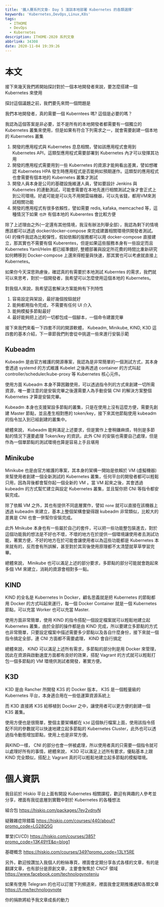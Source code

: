 ```yaml
---
title: '鐵人賽系列文章- Day 5 淺談本地部署 Kubernetes 的各類選擇'
keywords: 'Kubernetes,DevOps,Linux,K8s'
tags:
  - ITHOME
  - DevOps
  - Kubernetes
description: ITHOME-2020 系列文章
abbrlink: 34308
date: 2020-11-04 19:39:26
---
```


# 本文

接下來幾天我們將開始探討對於一個本地開發者來說，要怎麼搭建一個 Kubernetes 來使用

探討這個議題之前，我們要先來問一個問題是

我們本地開發者，真的需要一個 Kuberntees 嗎? 這個是必要的嗎？

我認為這個答案是非必要，並不是所有的本地開發者都需要有一個獨立的 Kubernetes 叢集來使用，但是如果有符合下列需求之一，就會需要創建一個本地的 Kubernetes 叢集

1. 開發的應用程式與 Kubernetes 息息相關，譬如該應用程式會用到 Kubernetes API，這類型應用程式需要部署到 Kubernetes 內才可以發揮其功用
2. 開發的應用程式需要用到一些 Kubernetes 的資源才能夠看出差異，譬如想確認 Kubernetes HPA 發生時應用程式是否能夠如預期運作。這類型的應用程式也會需要有個本地的 Kubernetes 叢集才測試
3. 開發人員本身是公司的基礎設施維運人員，譬如要設計 Jenkins 與 Kubernetes 的連動測試，可能會需要在本地先進行相關測試之後才會正式上到公司環境。好處可能是可以先不用開雲端機器，可以先省錢，都用VM來測試相關功能
4. 開發的應用程式有很多依賴性，譬如需要 redis, kafaka, memcached 等，這種情況下如果 `也許` 有個本地的 Kuberentes 會比較方便



除了上述理由之外(一定還有其他情境，我沒有辦法列舉全部），我認為剩下的情境應該都可以透過 docker/docker-compose 來完成建置相關環境供開發者測試。 (4) 的條件我認為比較彈性，假如依賴的服務都可以用 docker-compose 直接建立，那其實也不需要有個 Kuberentes，但是如果這些服務本身有一些設定而且 Kubernetes Yaml/Helm 都已經準備好, 整體部署與設定所花費的時間比重新研究如何轉移到 Docker-compose 上還來得輕量與快速，那其實也可以考慮就直接上 Kubernetes。

如果你今天深思熟慮後，確認真的有需要於本地測試 Kuberntes 的需求，我們就可以來思考，對於一個開發者，我希望可以怎麼使用這個本地的 Kubernetes。

對我個人來說，我希望這套解決方案能夠有下列特性

1. 容易設定與架設，最好幾個按鈕就好
2. 能夠都用指令完成，不需要有任何 UI 介入
3. 能夠模擬多節點最好
4. 最好能夠把上述的一切都包成一個腳本，一個命令建置完畢



接下來我們來看一下四套不同的開源軟體， Kubeadm, Minikube, KIND, K3D 這四套的基本介紹，下一章節我們則會從中挑選一些來進行安裝示範



## Kubeadm

Kubeadm 是由官方維護的開源專案，我認為是非常簡單的一個測試方式，其本身會透過 systemd 的方式維護 Kubelet 之後再透過 container 的方式叫起 controller/scheduler/kube-proxy 等 Kubernetes 核心元件。

使用方面 Kubeadm 本身不算困難使用，可以透過指令列的方式來創建一切所需資源，唯一要注意的是安裝完畢之後還需要人為手動安裝 CNI 的解決方案整個 Kubernetes 才算是安裝完畢。

Kubeadm 本身也支援架設多節點的叢集，只是在使用上沒有這麼方便，需要先創建 Master 節點，並且產生相對應的 token/key，接下來其他節點使用 kubeadm 的指令加入到已經創建的叢集中。

總體來說， Kubeadm 能夠滿足上述要求，但是實作上會稍嫌麻煩，特別是多節點的情況下還要處理 Token/key 的資訊，此外 CNI 的安裝也需要自己處理，但是作為一個單節點的測試環境也算是容易上手且堪用

## Minikube

Minikube 也是由官方維護的專案，其本身的架構一開始是依賴於 VM (虛擬機器) 來幫使用者創建一個全新測試的 Kubernetes 叢集，任何平台的開發者都可以輕鬆只用，因為背後都會幫你起一個全新的 VM 。當 VM 起來之後，其會透過 kubeadm 的方式幫忙建立與設定 Kubernetes 叢集，並且幫你把 CNI 等指令都安裝完成。

除了依賴 VM 之外，其也有提供不同底層實作，譬如 `none` 就可以直接在該機器上透過 kubeadm 來建立，基本上整個架構會變得跟 kubeadm 非常類似，比較大的差異是 CNI 也會一併幫你安裝完成。

此外 Mnikube 本身也有一些屬於自己的套件，可以把一些功能整包裝進去，對於這個功能我的想法是不好也不壞，不壞的地方在於提供一個環境讓使用者去測試功能，著實方便，不好的地方在於可能會讓使用者以為這些功能都是 Kubernetes 本來就有的，反而會有所誤解，甚至對於其背後使用原理都不太清楚就草草學習完畢。



總體來說， Minikube 也可以滿足上述的部分要求，多節點的部分可能就會跑起來多個 VM 來建立，消耗的資源會相對多一點。



## KIND

KIND 的全名是 Kubernetes In Docker，顧名思義就是把 Kubernetes 的節點都用 Docker 的方式叫起來運行，每一個 Docker Container 就是一個 Kubernetes 節點，可以充當 Worker 也可以充當 Master.

使用方面非常簡單，使用 KIND 的指令搭配一個設定檔案就可以輕鬆地建立起 Kubernetes 叢集，由於全部的操作都是由 KIND 完成，所以要建立多節點的方式也非常簡單，只要設定檔案中描述需要多少節點以及各自什麼身份，接下來就一個指令搞定全部，連 CNI 方面都不需要處理， KIND 會自行搞定



總體來說， KIND 可以滿足上述所有需求，多節點的部分則是用 Docker 來管理，因此在資源與啟動速度方面都有良好的效果，搭配 Vagrant 的方式就可以輕鬆打包一個多節點的 VM 環境供測試者開發，著實方便。

## K3D

K3D 是由 Rancher 所開發 K3S 的 Docker 版本， K3S 是一個輕量級的 Kubernetes 平台，本身適合用在一些低運算資源系統上

而 K3D 直接將 K3S 給移植到 Docker 之中，讓使用者可以更方便的創建一個 K3S 叢集。

使用方便也是很簡單，整個主要架構都在 `k3d` 這個執行檔案上面，使用該指令搭配不同的參數就可以快速地建立起多節點的 Kubernetes Cluster，此外也可以透過指令動態增加節點，使用上也是非常方便。

與KIND一樣， CNI 的部分也會一併被處理，所以使用者真的只需要一個指令就可以處理好所有的事情，總體來說， K3D 可以滿足上述所有要求，優點基本上跟 KIND 完全類似，搭配上 Vagrant 真的可以輕鬆地建立起多節點的模擬環境。




# 個人資訊
我目前於 Hiskio 平台上面有開設 Kubernetes 相關課程，歡迎有興趣的人參考並分享，裡面有我從底層到實戰中對於 Kubernetes 的各種想法

組合包
https://hiskio.com/packages/7ey2vdnyN

疑難雜症除錯篇
https://hiskio.com/courses/440/about?promo_code=LG28Q5G

單堂(CI/CD)
https://hiskio.com/courses/385?promo_code=13K49YE&p=blog1

基礎概念
https://hiskio.com/courses/349?promo_code=13LY5RE

另外，歡迎按讚加入我個人的粉絲專頁，裡面會定期分享各式各樣的文章，有的是翻譯文章，也有部分是原創文章，主要會聚焦於 CNCF 領域
https://www.facebook.com/technologynoteniu

如果有使用 Telegram 的也可以訂閱下列頻道來，裡面我會定期推播通知各類文章
https://t.me/technologynote

你的捐款將給予我文章成長的動力
<script type="text/javascript" src="https://cdnjs.buymeacoffee.com/1.0.0/button.prod.min.js" data-name="bmc-button" data-slug="hwchiu" data-color="#000000" data-emoji=""  data-font="Cookie" data-text="Buy me a coffee" data-outline-color="#fff" data-font-color="#fff" data-coffee-color="#fd0" ></script>
